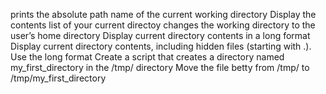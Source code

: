  prints the absolute path name of the current working directory
Display the contents list of your current directoy
changes the working directory to the user’s home directory
Display current directory contents in a long format
Display current directory contents, including hidden files (starting with .). Use the long format
Create a script that creates a directory named my_first_directory in the /tmp/ directory
Move the file betty from /tmp/ to /tmp/my_first_directory
